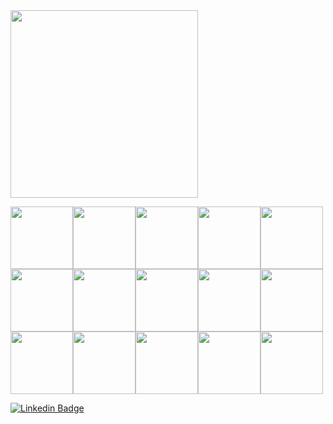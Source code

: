 
<img src="https://user-images.githubusercontent.com/77255300/110394047-814a5680-804a-11eb-85b1-821a6b6c2d3c.PNG" width=300>


<img src="https://user-images.githubusercontent.com/77255300/110390237-6e348800-8044-11eb-863e-9c4d53ffb9bd.png" width=100><img src="https://user-images.githubusercontent.com/77255300/110390615-0599db00-8045-11eb-8f64-b6d148135ab1.png" width=100><img src="https://user-images.githubusercontent.com/77255300/110390711-27935d80-8045-11eb-9f52-97e7cc052f13.png" width=100><img src="https://user-images.githubusercontent.com/77255300/110392360-95d91f80-8047-11eb-90dc-c966ef91ef6c.png" width=100><img src="https://user-images.githubusercontent.com/77255300/110392448-b0ab9400-8047-11eb-82be-8971d672d58c.png" width=100><img src="https://user-images.githubusercontent.com/77255300/110392508-cae57200-8047-11eb-901e-0f1423bef903.png" width=100><img src="https://user-images.githubusercontent.com/77255300/110392598-f49e9900-8047-11eb-94fe-d1aaf8bb0fa9.png" width=100><img src="https://user-images.githubusercontent.com/77255300/110392651-0849ff80-8048-11eb-810a-140879936f62.png" width=100><img src="https://user-images.githubusercontent.com/77255300/110392703-20218380-8048-11eb-9abc-123112c10de6.png" width=100><img src="https://user-images.githubusercontent.com/77255300/110392761-38919e00-8048-11eb-9401-69c5c8ff7152.png" width=100><img src="https://user-images.githubusercontent.com/77255300/110392806-4e06c800-8048-11eb-885e-8777c6ecbf3e.png" width=100><img src="https://user-images.githubusercontent.com/77255300/110392859-60810180-8048-11eb-8e8e-f9b902dc6504.png" width=100><img src="https://user-images.githubusercontent.com/77255300/110392946-83131a80-8048-11eb-9dde-4d79d21fe05d.png" width=100><img src="https://user-images.githubusercontent.com/77255300/110392978-91f9cd00-8048-11eb-8ee0-668014f02735.png" width=100><img src="https://user-images.githubusercontent.com/77255300/110393012-a2aa4300-8048-11eb-95af-732334e8a50a.png" width=100>



[![Linkedin Badge](https://img.shields.io/badge/LinkedIn-0077B5?style=for-the-badge&logo=linkedin&logoColor=white&link=https://www.linkedin.com/in/prasempreweb/)](https://www.linkedin.com/in/prasempreweb/)


